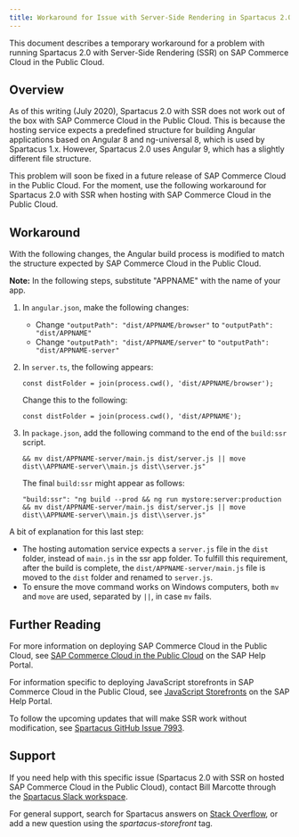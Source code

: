 ```yaml
---
title: Workaround for Issue with Server-Side Rendering in Spartacus 2.0 and SAP Commerce Cloud for Public Cloud
---
```


This document describes a temporary workaround for a problem with running Spartacus 2.0 with Server-Side Rendering (SSR) on SAP Commerce Cloud in the Public Cloud.

## Overview

As of this writing (July 2020), Spartacus 2.0 with SSR does not work out of the box with SAP Commerce Cloud in the Public Cloud. This is because the hosting service expects a predefined structure for building Angular applications based on Angular 8 and ng-universal 8, which is used by Spartacus 1.x. However, Spartacus 2.0 uses Angular 9, which has a slightly different file structure.

This problem will soon be fixed in a future release of SAP Commerce Cloud in the Public Cloud. For the moment, use the following workaround for Spartacus 2.0 with SSR when hosting with SAP Commerce Cloud in the Public Cloud.

## Workaround

With the following changes, the Angular build process is modified to match the structure expected by SAP Commerce Cloud in the Public Cloud.

**Note:**  In the following steps, substitute "APPNAME" with the name of your app.

1. In `angular.json`, make the following changes:
    - Change  `"outputPath": "dist/APPNAME/browser"` to `"outputPath": "dist/APPNAME"`
    - Change  `"outputPath": "dist/APPNAME/server"` to `"outputPath": "dist/APPNAME-server"`
  
2. In `server.ts`, the following appears:

   ```plaintext
   const distFolder = join(process.cwd(), 'dist/APPNAME/browser');
   ```

   Change this to the following:
   ```plaintext
   const distFolder = join(process.cwd(), 'dist/APPNAME');
   ```

3. In `package.json`, add the following  command to the end of the `build:ssr` script.

   ```plaintext
   && mv dist/APPNAME-server/main.js dist/server.js || move dist\\APPNAME-server\\main.js dist\\server.js"
   ```

   The final `build:ssr` might appear as follows:
  
   ```plaintext
   "build:ssr": "ng build --prod && ng run mystore:server:production && mv dist/APPNAME-server/main.js dist/server.js || move dist\\APPNAME-server\\main.js dist\\server.js"
   ```

A bit of explanation for this last step:

- The hosting automation service expects a `server.js` file in the `dist` folder, instead of `main.js` in the ssr app folder. To fulfill this requirement, after the build is complete, the `dist/APPNAME-server/main.js` file is moved to the `dist` folder and renamed to `server.js`.
- To ensure the move command works on Windows computers, both `mv` and `move` are used, separated by `||`, in case `mv` fails.

## Further Reading

For more information on deploying SAP Commerce Cloud in the Public Cloud, see [SAP Commerce Cloud in the Public Cloud](https://help.sap.com/viewer/product/SAP_COMMERCE_CLOUD_PUBLIC_CLOUD/SHIP/en-US) on the SAP Help Portal.

For information specific to deploying JavaScript storefronts in SAP Commerce Cloud in the Public Cloud, see [JavaScript Storefronts](https://help.sap.com/viewer/b2f400d4c0414461a4bb7e115dccd779/SHIP/en-US/d1a3de28d67c4a418eabbba532238f9b.html) on the SAP Help Portal.

To follow the upcoming updates that will make SSR work without modification, see [Spartacus GitHub Issue 7993](https://github.com/SAP/spartacus/issues/7993).

## Support

If you need help with this specific issue (Spartacus 2.0 with SSR on hosted SAP Commerce Cloud in the Public Cloud), contact Bill Marcotte through the [Spartacus Slack workspace](https://join.slack.com/t/spartacus-storefront/shared_invite/zt-jekftqo0-HP6xt6IF~ffVB2cGG66fcQ).

For general support, search for Spartacus answers on [Stack Overflow](https://stackoverflow.com/search?q=spartacus-storefront), or add a new question using the *spartacus-storefront* tag.
